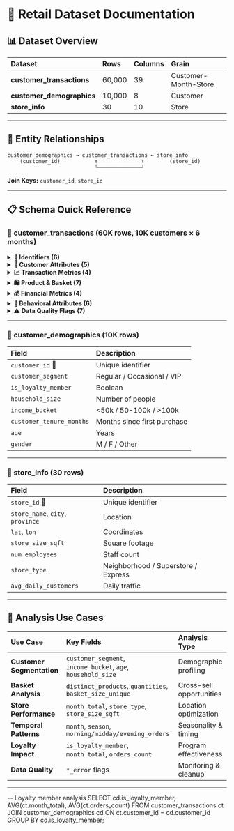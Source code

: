 # 🛒 Retail Dataset Documentation

## 📊 Dataset Overview

|Dataset|Rows|Columns|Grain|
|:---|:---|:---|:---|
|**customer_transactions**|60,000|39|Customer-Month-Store|
|**customer_demographics**|10,000|8|Customer|
|**store_info**|30|10|Store|

---

## 🔗 Entity Relationships

```
customer_demographics → customer_transactions ← store_info
    (customer_id)           ↑              ↑        (store_id)
                            └──────────────┘
```

**Join Keys:** `customer_id`, `store_id`

---

## 📋 Schema Quick Reference

### 🧾 customer_transactions (60K rows, 10K customers × 6 months)

<details>
<summary><b>🔑 Identifiers (6)</b></summary>

- `customer_id`, `month`, `store_id`, `store_name`, `city`, `province`
</details>

<details>
<summary><b>👤 Customer Attributes (5)</b></summary>

- `customer_segment` (Regular, Occasional, VIP)
- `is_loyalty_member`, `customer_tenure_months`, `household_size`, `income_bucket` (<50k, 50-100k, >100k)
</details>

<details>
<summary><b>📈 Transaction Metrics (4)</b></summary>

- `orders_count`, `morning_orders`, `midday_orders`, `evening_orders`
</details>

<details>
<summary><b>🛍️ Product & Basket (7)</b></summary>

- `distinct_products`, `unit_prices`, `quantities`, `line_subtotals`
- `basket_size_unique`, `avg_unit_price`, `items_value_sum`
</details>

<details>
<summary><b>💰 Financial Metrics (4)</b></summary>

- `month_subtotal`, `month_discount`, `month_tax`, `month_total`
</details>

<details>
<summary><b>🎯 Behavioral Attributes (6)</b></summary>

- `top_category`, `dominant_payment_method` (Credit/Debit/Cash/Mobile)
- `promotion_applied`, `season`, `has_back_to_school`, `big_customer`
</details>

<details>
<summary><b>⚠️ Data Quality Flags (7)</b></summary>

- `data_errors`, `dominant_payment_method_error`, `unit_prices_error`
- `store_name_error`, `month_error`, `subtotal_error`, `duplicate_error`
</details>

---

### 👥 customer_demographics (10K rows)

|Field|Description|
|:---|:---|
|`customer_id` 🔑|Unique identifier|
|`customer_segment`|Regular / Occasional / VIP|
|`is_loyalty_member`|Boolean|
|`household_size`|Number of people|
|`income_bucket`|<50k / 50-100k / >100k|
|`customer_tenure_months`|Months since first purchase|
|`age`|Years|
|`gender`|M / F / Other|

---

### 🏪 store_info (30 rows)

|Field|Description|
|:---|:---|
|`store_id` 🔑|Unique identifier|
|`store_name`, `city`, `province`|Location|
|`lat`, `lon`|Coordinates|
|`store_size_sqft`|Square footage|
|`num_employees`|Staff count|
|`store_type`|Neighborhood / Superstore / Express|
|`avg_daily_customers`|Daily traffic|

---

## 🎯 Analysis Use Cases

|Use Case|Key Fields|Analysis Type|
|:---|:---|:---|
|**Customer Segmentation**|`customer_segment`, `income_bucket`, `age`, `household_size`|Demographic profiling|
|**Basket Analysis**|`distinct_products`, `quantities`, `basket_size_unique`|Cross-sell opportunities|
|**Store Performance**|`month_total`, `store_type`, `store_size_sqft`|Location optimization|
|**Temporal Patterns**|`month`, `season`, `morning/midday/evening_orders`|Seasonality & timing|
|**Loyalty Impact**|`is_loyalty_member`, `month_total`, `orders_count`|Program effectiveness|
|**Data Quality**|`*_error` flags|Monitoring & cleanup|

---
-- Loyalty member analysis
SELECT cd.is_loyalty_member, AVG(ct.month_total), AVG(ct.orders_count)
FROM customer_transactions ct
JOIN customer_demographics cd ON ct.customer_id = cd.customer_id
GROUP BY cd.is_loyalty_member;
``
